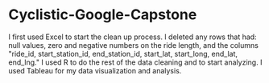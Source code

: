 # Cyclistic-Google-Capstone
I first used Excel to start the clean up process. I deleted any rows that had: null values, zero and negative numbers on the ride length, and the columns "ride_id, start_station_id, end_station_id, start_lat, start_long, end_lat, end_lng."
I used R to do the rest of the data cleaning and to start analyzing.
I used Tableau for my data visualization and analysis.

